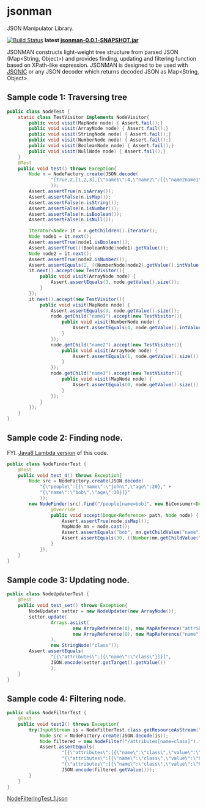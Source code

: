 jsonman
=======

JSON Manipulator Library.

[![Build Status](https://buildhive.cloudbees.com/job/takawitter/job/jsonman/badge/icon)](https://buildhive.cloudbees.com/job/takawitter/job/jsonman/)
 **latest [jsonman-0.0.1-SNAPSHOT.jar](https://buildhive.cloudbees.com/job/takawitter/job/jsonman/ws/target/jsonman-0.0.1-SNAPSHOT.jar)**

JSONMAN constructs light-weight tree structure from parsed JSON (Map&lt;String, Object&gt;) and 
provides finding, updating and filtering function based on XPath-like expression.
JSONMAN is designed to be used with [JSONIC](http://jsonic.sourceforge.jp/) or any JSON decoder which returns decoded JSON as Map&lt;String, Object&gt;.

## Sample code 1: Traversing tree

```java
public class NodeTest {
	static class TestVisitor implements NodeVisitor{
		public void visit(MapNode node) { Assert.fail();}
		public void visit(ArrayNode node) { Assert.fail();}
		public void visit(StringNode node) { Assert.fail();}
		public void visit(NumberNode node) { Assert.fail();}
		public void visit(BooleanNode node) { Assert.fail();}
		public void visit(NullNode node) { Assert.fail();}
	}
	@Test
	public void test() throws Exception{
		Node n = NodeFactory.create(JSON.decode(
				"[true,2,[1,2,3],{\"name1\":4,\"name2\":[{\"name2name1\":5}],\"name3\":{}}]"
				));
		Assert.assertTrue(n.isArray());
		Assert.assertFalse(n.isMap());
		Assert.assertFalse(n.isString());
		Assert.assertFalse(n.isNumber());
		Assert.assertFalse(n.isBoolean());
		Assert.assertFalse(n.isNull());

		Iterator<Node> it = n.getChildren().iterator();
		Node node1 = it.next();
		Assert.assertTrue(node1.isBoolean());
		Assert.assertTrue(((BooleanNode)node1).getValue());
		Node node2 = it.next();
		Assert.assertTrue(node2.isNumber());
		Assert.assertEquals(2, ((NumberNode)node2).getValue().intValue());
		it.next().accept(new TestVisitor(){
			public void visit(ArrayNode node) {
				Assert.assertEquals(3, node.getValue().size());
			}
		});
		it.next().accept(new TestVisitor(){
			public void visit(MapNode node) {
				Assert.assertEquals(3, node.getValue().size());
				node.getChild("name1").accept(new TestVisitor(){
					public void visit(NumberNode node) {
						Assert.assertEquals(4, node.getValue().intValue());
					}
				});
				node.getChild("name2").accept(new TestVisitor(){
					public void visit(ArrayNode node) {
						Assert.assertEquals(1, node.getValue().size());
					}
				});
				node.getChild("name3").accept(new TestVisitor(){
					public void visit(MapNode node) {
						Assert.assertEquals(0, node.getValue().size());
					}
				});
			}
		});
	}
}
```

## Sample code 2: Finding node.

FYI. [Java8 Lambda version](https://gist.github.com/takawitter/6684644) of this code.
```java
public class NodeFinderTest {
	@Test
	public void test_4() throws Exception{
		Node src = NodeFactory.create(JSON.decode(
			"{\"people\":[{\"name\":\"john\",\"age\":20}," +
			"{\"name\":\"bob\",\"age\":30}]}"
			));
		new NodeFinder(src).find("/people[name=bob]", new BiConsumer<Deque<Reference>, Node>() {
				@Override
				public void accept(Deque<Reference> path, Node node) {
					Assert.assertTrue(node.isMap());
					MapNode mn = node.cast();
					Assert.assertEquals("bob", mn.getChildValue("name"));
					Assert.assertEquals(30, ((Number)mn.getChildValue("age")).intValue());
				}
			});
	}
}
```

## Sample code 3: Updating node.

```java
public class NodeUpdaterTest {
	@Test
	public void test_set() throws Exception{
		NodeUpdater setter = new NodeUpdater(new ArrayNode());
		setter.update(
				Arrays.asList(
						new ArrayReference(0), new MapReference("attributes"),
						new ArrayReference(0), new MapReference("name")
				),
				new StringNode("class"));
		Assert.assertEquals(
				"[{\"attributes\":[{\"name\":\"class\"}]}]",
				JSON.encode(setter.getTarget().getValue())
				);
	}
}
```

## Sample code 4: Filtering node.

```java
public class NodeFilterTest {
	@Test
	public void test2() throws Exception{
		try(InputStream is = NodeFilterTest.class.getResourceAsStream("NodeFilteringTest_1.json")){
			Node src = NodeFactory.create(JSON.decode(is));
			Node filtered = new NodeFilter("/attributes[name=class]").filter(src);
			Assert.assertEquals(
					"[{\"attributes\":[{\"name\":\"class\",\"value\":\"bodyclass\"}]}," +
					"{\"attributes\":[{\"name\":\"class\",\"value\":\"h1class\"}]}," +
					"{\"attributes\":[{\"name\":\"class\",\"value\":\"h2class\"}]}]",
					JSON.encode(filtered.getValue()));
		}
	}
}
```
[NodeFilteringTest_1.json](https://github.com/takawitter/jsonman/blob/master/src/test/resources/org/jsonman/NodeFilteringTest_1.json)
